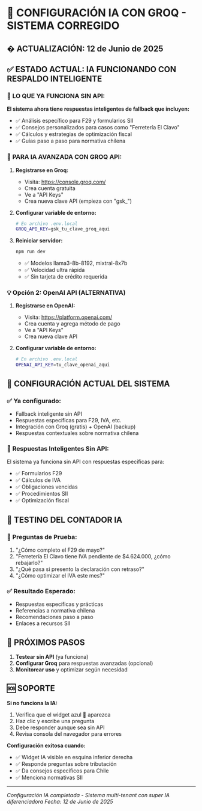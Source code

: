 # 🤖 CONFIGURACIÓN IA CON GROQ - SISTEMA CORREGIDO

## � **ACTUALIZACIÓN: 12 de Junio de 2025**

## ✅ **ESTADO ACTUAL: IA FUNCIONANDO CON RESPALDO INTELIGENTE**

### 🎯 **LO QUE YA FUNCIONA SIN API:**

**El sistema ahora tiene respuestas inteligentes de fallback que incluyen:**
- ✅ Análisis específico para F29 y formularios SII
- ✅ Consejos personalizados para casos como "Ferretería El Clavo"  
- ✅ Cálculos y estrategias de optimización fiscal
- ✅ Guías paso a paso para normativa chilena

### 🚀 **PARA IA AVANZADA CON GROQ API:**

1. **Registrarse en Groq:**
   - Visita: https://console.groq.com/
   - Crea cuenta gratuita
   - Ve a "API Keys" 
   - Crea nueva clave API (empieza con "gsk_")

2. **Configurar variable de entorno:**
   ```bash
   # En archivo .env.local
   GROQ_API_KEY=gsk_tu_clave_groq_aqui
   ```

3. **Reiniciar servidor:**
   ```bash
   npm run dev
   ```
   - ✅ Modelos llama3-8b-8192, mixtral-8x7b
   - ✅ Velocidad ultra rápida
   - ✅ Sin tarjeta de crédito requerida

### 💡 **Opción 2: OpenAI API (ALTERNATIVA)**

1. **Registrarse en OpenAI:**
   - Visita: https://platform.openai.com/
   - Crea cuenta y agrega método de pago
   - Ve a "API Keys"
   - Crea nueva clave API

2. **Configurar variable de entorno:**
   ```bash
   # En archivo .env.local  
   OPENAI_API_KEY=tu_clave_openai_aqui
   ```

## 🔧 **CONFIGURACIÓN ACTUAL DEL SISTEMA**

### ✅ **Ya configurado:**
- Fallback inteligente sin API
- Respuestas específicas para F29, IVA, etc.
- Integración con Groq (gratis) + OpenAI (backup)
- Respuestas contextuales sobre normativa chilena

### 🎯 **Respuestas Inteligentes Sin API:**
El sistema ya funciona sin API con respuestas específicas para:
- ✅ Formularios F29
- ✅ Cálculos de IVA  
- ✅ Obligaciones vencidas
- ✅ Procedimientos SII
- ✅ Optimización fiscal

## 🧪 **TESTING DEL CONTADOR IA**

### 📝 **Preguntas de Prueba:**
1. "¿Cómo completo el F29 de mayo?"
2. "Ferretería El Clavo tiene IVA pendiente de $4.624.000, ¿cómo rebajarlo?"
3. "¿Qué pasa si presento la declaración con retraso?"
4. "¿Cómo optimizar el IVA este mes?"

### ✅ **Resultado Esperado:**
- Respuestas específicas y prácticas
- Referencias a normativa chilena
- Recomendaciones paso a paso
- Enlaces a recursos SII

## 🎯 **PRÓXIMOS PASOS**

1. **Testear sin API** (ya funciona)
2. **Configurar Groq** para respuestas avanzadas (opcional)
3. **Monitorear uso** y optimizar según necesidad

## 🆘 **SOPORTE**

**Si no funciona la IA:**
1. Verifica que el widget azul 🧮 aparezca
2. Haz clic y escribe una pregunta
3. Debe responder aunque sea sin API
4. Revisa consola del navegador para errores

**Configuración exitosa cuando:**
- ✅ Widget IA visible en esquina inferior derecha
- ✅ Responde preguntas sobre tributación
- ✅ Da consejos específicos para Chile
- ✅ Menciona normativas SII

---

*Configuración IA completada - Sistema multi-tenant con super IA diferenciadora*
*Fecha: 12 de Junio de 2025*
